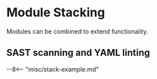 # Module Stacking

Modules can be combined to extend functionality.

## SAST scanning and YAML linting

--8<-- "misc/stack-example.md"
